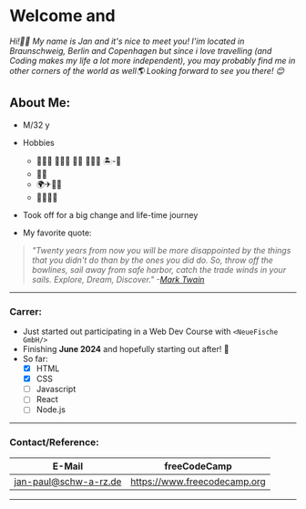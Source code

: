 # Welcome and
*Hi!🙋‍♂️ My name is Jan and it's nice to meet you! I'im located in Braunschweig, Berlin and Copenhagen but since i love travelling (and Coding makes my life a lot more independent), you may probably find me in other corners of the world as well🌎 Looking forward to see you there! 😊*

## About Me:
- M/32 y
- Hobbies
    -  🏊🏻‍♀️ 🏃🏻‍♂️ 🏂🏻 🏄🏻‍♂️ 🏝-🏐
    -  🎵🎸
    -  🌍✈🚂🥾
    -  🤝🏻👋🏻
-  Took off for a big change and life-time journey
      
-  My favorite quote:
  
> *"Twenty years from now you will be more disappointed by the things that you didn't do than by the ones you did do. So, throw off the bowlines, sail away from safe harbor, catch the trade winds in your sails. Explore, Dream, Discover." -[Mark Twain](https://en.wikipedia.org/wiki/Mark_Twain)*

___

### Carrer:

- Just started out participating in a Web Dev Course with `<NeueFische GmbH/>`
- Finishing **June 2024** and hopefully starting out after! 🚀
- So far:
    - [x] HTML
    - [x] CSS
    - [ ] Javascript
    - [ ] React
    - [ ] Node.js
 
---

### Contact/Reference:
| E-Mail | freeCodeCamp | 
| --- | --- |
| <jan-paul@schw-a-rz.de> | <https://www.freecodecamp.org> | 

 ---

 
  
 


